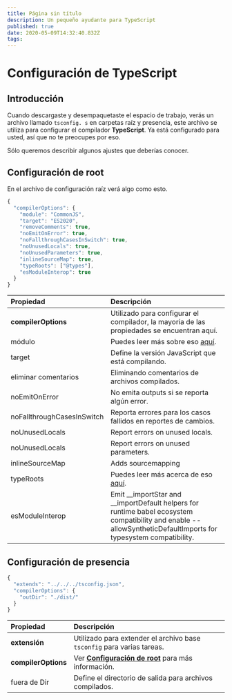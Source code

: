 ```yaml
---
title: Página sin título
description: Un pequeño ayudante para TypeScript
published: true
date: 2020-05-09T14:32:40.832Z
tags:
---
```


# Configuración de TypeScript

## Introducción

Cuando descargaste y desempaquetaste el espacio de trabajo, verás un archivo llamado `tsconfig. s` en carpetas raíz y presencia, este archivo se utiliza para configurar el compilador **TypeScript**. Ya está configurado para usted, así que no te preocupes por eso.

Sólo queremos describir algunos ajustes que deberías conocer.

## Configuración de root

En el archivo de configuración raíz verá algo como esto.

```javascript
{
  "compilerOptions": {
    "module": "CommonJS",
    "target": "ES2020",
    "removeComments": true,
    "noEmitOnError": true,
    "noFallthroughCasesInSwitch": true,
    "noUnusedLocals": true,
    "noUnusedParameters": true,
    "inlineSourceMap": true,
    "typeRoots": ["@types"],
    "esModuleInterop": true
  }
}
```

| Propiedad                  | Descripción                                                                                                                                                         |
|:-------------------------- |:------------------------------------------------------------------------------------------------------------------------------------------------------------------- |
| **compilerOptions**        | Utilizado para configurar el compilador, la mayoría de las propiedades se encuentran aquí.                                                                          |
| módulo                     | Puedes leer más sobre eso [aquí](https://www.typescriptlang.org/docs/handbook/modules.html).                                                                        |
| target                     | Define la versión JavaScript que está compilando.                                                                                                                   |
| eliminar comentarios       | Eliminando comentarios de archivos compilados.                                                                                                                      |
| noEmitOnError              | No emita outputs si se reporta algún error.                                                                                                                         |
| noFallthroughCasesInSwitch | Reporta errores para los casos fallidos en reportes de cambios.                                                                                                     |
| noUnusedLocals             | Report errors on unused locals.                                                                                                                                     |
| noUnusedLocals             | Report errors on unused parameters.                                                                                                                                 |
| inlineSourceMap            | Adds sourcemapping                                                                                                                                                  |
| typeRoots                  | Puedes leer más acerca de eso [aquí](https://www.typescriptlang.org/docs/handbook/tsconfig-json.html#types-typeroots-and-types).                                    |
| esModuleInterop            | Emit __importStar and __importDefault helpers for runtime babel ecosystem compatibility and enable --allowSyntheticDefaultImports for typesystem compatibility. |

## Configuración de presencia

```javascript
{
  "extends": "../../../tsconfig.json",
  "compilerOptions": {
    "outDir": "./dist/"
  }
}
```

| Propiedad           | Descripción                                                                                      |
|:------------------- |:------------------------------------------------------------------------------------------------ |
| **extensión**       | Utilizado para extender el archivo base `tsconfig` para varias tareas.                           |
| **compilerOptions** | Ver [**Configuración de root**](/dev/presence/tsconfig#root-configuration) para más información. |
| fuera de Dir        | Define el directorio de salida para archivos compilados.                                         |
